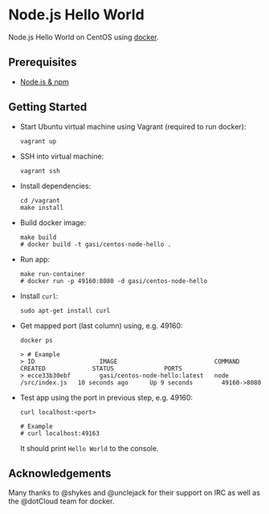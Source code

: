 # Node.js Hello World

Node.js Hello World on CentOS using [docker][].

## Prerequisites

- [Node.js & npm][node-js-download]

## Getting Started

-   Start Ubuntu virtual machine using Vagrant (required to run docker):

        vagrant up

-   SSH into virtual machine:

        vagrant ssh

-   Install dependencies:

        cd /vagrant
        make install

-   Build docker image:

        make build
        # docker build -t gasi/centos-node-hello .


-   Run app:

        make run-container
        # docker run -p 49160:8080 -d gasi/centos-node-hello

-   Install `curl`:

        sudo apt-get install curl

-   Get mapped port (last column) using, e.g. 49160:

        docker ps

        > # Example
        > ID                  IMAGE                           COMMAND              CREATED             STATUS              PORTS
        > ecce33b30ebf        gasi/centos-node-hello:latest   node /src/index.js   10 seconds ago      Up 9 seconds        49160->8080

-   Test app using the port in previous step, e.g. 49160:

        curl localhost:<port>

        # Example
        # curl localhost:49163

    It should print `Hello World` to the console.

## Acknowledgements

Many thanks to @shykes and @unclejack for their support on IRC as well as the
@dotCloud team for docker.


[node-js-download]: http://nodejs.org/download/
[docker]: http://docker.io


